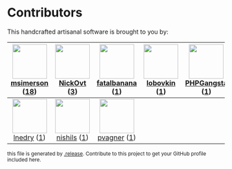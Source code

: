# Contributors

This handcrafted artisanal software is brought to you by:

| <img height="80" src="https://avatars.githubusercontent.com/u/261635?v=4"><br><a href="https://github.com/msimerson">msimerson</a> (<a href="https://github.com/haraka/haraka-plugin-rspamd/commits?author=msimerson">18</a>) | <img height="80" src="https://avatars.githubusercontent.com/u/42339208?v=4"><br><a href="https://github.com/NickOvt">NickOvt</a> (<a href="https://github.com/haraka/haraka-plugin-rspamd/commits?author=NickOvt">3</a>) | <img height="80" src="https://avatars.githubusercontent.com/u/2176651?v=4"><br><a href="https://github.com/fatalbanana">fatalbanana</a> (<a href="https://github.com/haraka/haraka-plugin-rspamd/commits?author=fatalbanana">1</a>) | <img height="80" src="https://avatars.githubusercontent.com/u/1255618?v=4"><br><a href="https://github.com/lobovkin">lobovkin</a> (<a href="https://github.com/haraka/haraka-plugin-rspamd/commits?author=lobovkin">1</a>) | <img height="80" src="https://avatars.githubusercontent.com/u/608408?v=4"><br><a href="https://github.com/PHPGangsta">PHPGangsta</a> (<a href="https://github.com/haraka/haraka-plugin-rspamd/commits?author=PHPGangsta">1</a>) | <img height="80" src="https://avatars.githubusercontent.com/u/3527052?v=4"><br><a href="https://github.com/pjeby">pjeby</a> (<a href="https://github.com/haraka/haraka-plugin-rspamd/commits?author=pjeby">1</a>) | <img height="80" src="https://avatars.githubusercontent.com/u/934254?v=4"><br><a href="https://github.com/analogic">analogic</a> (<a href="https://github.com/haraka/haraka-plugin-rspamd/commits?author=analogic">1</a>) |
| :---------------------------------------------------------------------------------------------------------------------------------------------------------------------------------------------------------------------------: | :----------------------------------------------------------------------------------------------------------------------------------------------------------------------------------------------------------------------: | :---------------------------------------------------------------------------------------------------------------------------------------------------------------------------------------------------------------------------------: | :------------------------------------------------------------------------------------------------------------------------------------------------------------------------------------------------------------------------: | :-----------------------------------------------------------------------------------------------------------------------------------------------------------------------------------------------------------------------------: | :---------------------------------------------------------------------------------------------------------------------------------------------------------------------------------------------------------------: | :-----------------------------------------------------------------------------------------------------------------------------------------------------------------------------------------------------------------------: |
|      <img height="80" src="https://avatars.githubusercontent.com/u/203240?v=4"><br><a href="https://github.com/lnedry">lnedry</a> (<a href="https://github.com/haraka/haraka-plugin-rspamd/commits?author=lnedry">1</a>)      | <img height="80" src="https://avatars.githubusercontent.com/u/41303703?v=4"><br><a href="https://github.com/nishils">nishils</a> (<a href="https://github.com/haraka/haraka-plugin-rspamd/commits?author=nishils">1</a>) |       <img height="80" src="https://avatars.githubusercontent.com/u/2298916?v=4"><br><a href="https://github.com/pvagner">pvagner</a> (<a href="https://github.com/haraka/haraka-plugin-rspamd/commits?author=pvagner">1</a>)       |

<sub>this file is generated by [.release](https://github.com/msimerson/.release).
Contribute to this project to get your GitHub profile included here.</sub>
